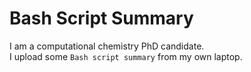 # Bash Script Summary
I am a computational chemistry PhD candidate.<br>
I upload some `Bash script summary` from my own laptop. 


